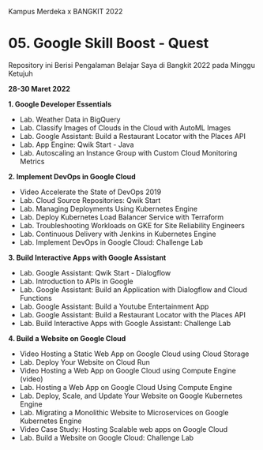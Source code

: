 Kampus Merdeka x BANGKIT 2022
# 05. Google Skill Boost - Quest
Repository ini Berisi Pengalaman Belajar Saya di Bangkit 2022 pada Minggu Ketujuh  

**28-30 Maret 2022**  

**1. Google Developer Essentials**  
   * Lab. Weather Data in BigQuery
   * Lab. Classify Images of Clouds in the Cloud with AutoML Images
   * Lab. Google Assistant: Build a Restaurant Locator with the Places API
   * Lab. App Engine: Qwik Start - Java
   * Lab. Autoscaling an Instance Group with Custom Cloud Monitoring Metrics
    
**2. Implement DevOps in Google Cloud**  
   * Video Accelerate the State of DevOps 2019
   * Lab. Cloud Source Repositories: Qwik Start
   * Lab. Managing Deployments Using Kubernetes Engine
   * Lab. Deploy Kubernetes Load Balancer Service with Terraform
   * Lab. Troubleshooting Workloads on GKE for Site Reliability Engineers
   * Lab. Continuous Delivery with Jenkins in Kubernetes Engine
   * Lab. Implement DevOps in Google Cloud: Challenge Lab
    
**3. Build Interactive Apps with Google Assistant**  
   * Lab. Google Assistant: Qwik Start - Dialogflow
   * Lab. Introduction to APIs in Google
   * Lab. Google Assistant: Build an Application with Dialogflow and Cloud Functions
   * Lab. Google Assistant: Build a Youtube Entertainment App
   * Lab. Google Assistant: Build a Restaurant Locator with the Places API
   * Lab. Build Interactive Apps with Google Assistant: Challenge Lab
    
**4. Build a Website on Google Cloud**  
   * Video Hosting a Static Web App on Google Cloud using Cloud Storage
   * Lab. Deploy Your Website on Cloud Run
   * Video Hosting a Web App on Google Cloud using Compute Engine (video)
   * Lab. Hosting a Web App on Google Cloud Using Compute Engine
   * Lab. Deploy, Scale, and Update Your Website on Google Kubernetes Engine
   * Lab. Migrating a Monolithic Website to Microservices on Google Kubernetes Engine
   * Video Case Study: Hosting Scalable web apps on Google Cloud
   * Lab. Build a Website on Google Cloud: Challenge Lab
